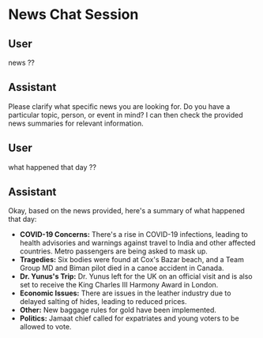 # News Chat Session

## User
news ??

## Assistant
Please clarify what specific news you are looking for. Do you have a particular topic, person, or event in mind? I can then check the provided news summaries for relevant information.


## User
what happened that day ??

## Assistant
Okay, based on the news provided, here's a summary of what happened that day:

*   **COVID-19 Concerns:** There's a rise in COVID-19 infections, leading to health advisories and warnings against travel to India and other affected countries. Metro passengers are being asked to mask up.
*   **Tragedies:** Six bodies were found at Cox's Bazar beach, and a Team Group MD and Biman pilot died in a canoe accident in Canada.
*   **Dr. Yunus's Trip:** Dr. Yunus left for the UK on an official visit and is also set to receive the King Charles III Harmony Award in London.
*   **Economic Issues:** There are issues in the leather industry due to delayed salting of hides, leading to reduced prices.
*   **Other:** New baggage rules for gold have been implemented.
*   **Politics:** Jamaat chief called for expatriates and young voters to be allowed to vote.


